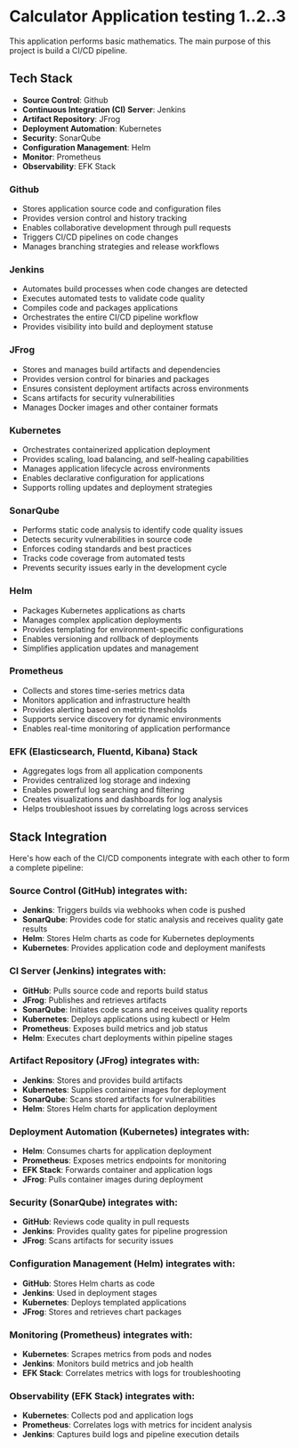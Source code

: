 # Calculator Application testing 1..2..3

This application performs basic mathematics. The main purpose of this project is build a CI/CD pipeline.

## Tech Stack

- **Source Control**: Github
- **Continuous Integration (CI) Server**: Jenkins
- **Artifact Repository**: JFrog
- **Deployment Automation**: Kubernetes
- **Security**: SonarQube
- **Configuration Management**: Helm
- **Monitor**: Prometheus
- **Observability**: EFK Stack

### Github

- Stores application source code and configuration files
- Provides version control and history tracking
- Enables collaborative development through pull requests
- Triggers CI/CD pipelines on code changes
- Manages branching strategies and release workflows

### Jenkins

- Automates build processes when code changes are detected
- Executes automated tests to validate code quality
- Compiles code and packages applications
- Orchestrates the entire CI/CD pipeline workflow
- Provides visibility into build and deployment statuse

### JFrog

- Stores and manages build artifacts and dependencies
- Provides version control for binaries and packages
- Ensures consistent deployment artifacts across environments
- Scans artifacts for security vulnerabilities
- Manages Docker images and other container formats

### Kubernetes

- Orchestrates containerized application deployment
- Provides scaling, load balancing, and self-healing capabilities
- Manages application lifecycle across environments
- Enables declarative configuration for applications
- Supports rolling updates and deployment strategies

### SonarQube

- Performs static code analysis to identify code quality issues
- Detects security vulnerabilities in source code
- Enforces coding standards and best practices
- Tracks code coverage from automated tests
- Prevents security issues early in the development cycle

### Helm

- Packages Kubernetes applications as charts
- Manages complex application deployments
- Provides templating for environment-specific configurations
- Enables versioning and rollback of deployments
- Simplifies application updates and management

### Prometheus

- Collects and stores time-series metrics data
- Monitors application and infrastructure health
- Provides alerting based on metric thresholds
- Supports service discovery for dynamic environments
- Enables real-time monitoring of application performance

### EFK (Elasticsearch, Fluentd, Kibana) Stack

- Aggregates logs from all application components
- Provides centralized log storage and indexing
- Enables powerful log searching and filtering
- Creates visualizations and dashboards for log analysis
- Helps troubleshoot issues by correlating logs across services

## Stack Integration

Here's how each of the CI/CD components integrate with each other to form a complete pipeline:

### Source Control (GitHub) integrates with:

- **Jenkins**: Triggers builds via webhooks when code is pushed
- **SonarQube**: Provides code for static analysis and receives quality gate results
- **Helm**: Stores Helm charts as code for Kubernetes deployments
- **Kubernetes**: Provides application code and deployment manifests

### CI Server (Jenkins) integrates with:

- **GitHub**: Pulls source code and reports build status
- **JFrog**: Publishes and retrieves artifacts
- **SonarQube**: Initiates code scans and receives quality reports
- **Kubernetes**: Deploys applications using kubectl or Helm
- **Prometheus**: Exposes build metrics and job status
- **Helm**: Executes chart deployments within pipeline stages

### Artifact Repository (JFrog) integrates with:

- **Jenkins**: Stores and provides build artifacts
- **Kubernetes**: Supplies container images for deployment
- **SonarQube**: Scans stored artifacts for vulnerabilities
- **Helm**: Stores Helm charts for application deployment

### Deployment Automation (Kubernetes) integrates with:

- **Helm**: Consumes charts for application deployment
- **Prometheus**: Exposes metrics endpoints for monitoring
- **EFK Stack**: Forwards container and application logs
- **JFrog**: Pulls container images during deployment

### Security (SonarQube) integrates with:

- **GitHub**: Reviews code quality in pull requests
- **Jenkins**: Provides quality gates for pipeline progression
- **JFrog**: Scans artifacts for security issues

### Configuration Management (Helm) integrates with:

- **GitHub**: Stores Helm charts as code
- **Jenkins**: Used in deployment stages
- **Kubernetes**: Deploys templated applications
- **JFrog**: Stores and retrieves chart packages

### Monitoring (Prometheus) integrates with:

- **Kubernetes**: Scrapes metrics from pods and nodes
- **Jenkins**: Monitors build metrics and job health
- **EFK Stack**: Correlates metrics with logs for troubleshooting

### Observability (EFK Stack) integrates with:

- **Kubernetes**: Collects pod and application logs
- **Prometheus**: Correlates logs with metrics for incident analysis
- **Jenkins**: Captures build logs and pipeline execution details
